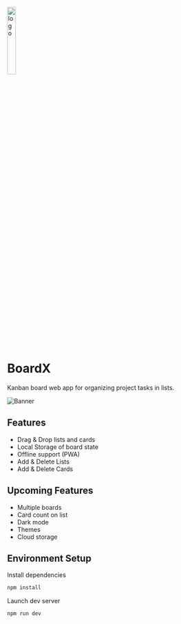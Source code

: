 
<p><img src="https://raw.githubusercontent.com/PawanKolhe/BoardX/main/public/logo.png" alt="logo" width="20%" /></p>

# BoardX

Kanban board web app for organizing project tasks in lists.

![Banner](https://raw.githubusercontent.com/PawanKolhe/project-board/main/screenshots/banner.png)

## Features
- Drag & Drop lists and cards
- Local Storage of board state
- Offline support (PWA)
- Add & Delete Lists
- Add & Delete Cards

## Upcoming Features
- Multiple boards
- Card count on list
- Dark mode
- Themes
- Cloud storage

## Environment Setup

Install dependencies
```bash
npm install
```

Launch dev server
```bash
npm run dev
```
